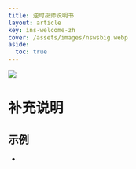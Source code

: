 ```yaml
---
title: 逆时巫师说明书
layout: article
key: ins-welcome-zh
cover: /assets/images/nswsbig.webp
aside:
  toc: true
---
```

![](/assets/images/CardAssets/treasures/front/40/图片.webp)

# 补充说明



## 示例
* 